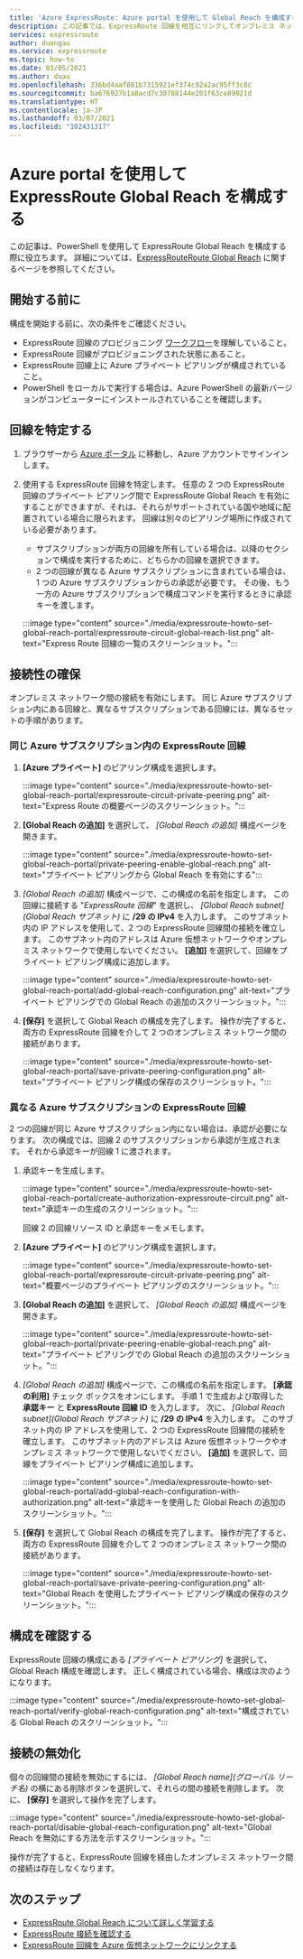 ```yaml
---
title: 'Azure ExpressRoute: Azure portal を使用して Global Reach を構成する'
description: この記事では、ExpressRoute 回線を相互にリンクしてオンプレミス ネットワーク間にプライベート ネットワークを構築し、Azure portal を使用して Global Reach を有効にする方法について説明します。
services: expressroute
author: duongau
ms.service: expressroute
ms.topic: how-to
ms.date: 03/05/2021
ms.author: duau
ms.openlocfilehash: 336bd4aaf881b7315921ef374c92a2ac95ff3c8c
ms.sourcegitcommit: ba676927b1a8acd7c30708144e201f63ce89021d
ms.translationtype: HT
ms.contentlocale: ja-JP
ms.lasthandoff: 03/07/2021
ms.locfileid: "102431317"
---
```

# <a name="configure-expressroute-global-reach-using-the-azure-portal"></a>Azure portal を使用して ExpressRoute Global Reach を構成する

この記事は、PowerShell を使用して ExpressRoute Global Reach を構成する際に役立ちます。 詳細については、[ExpressRouteRoute Global Reach](expressroute-global-reach.md) に関するページを参照してください。

 ## <a name="before-you-begin"></a>開始する前に

構成を開始する前に、次の条件をご確認ください。

* ExpressRoute 回線のプロビジョニング [ワークフロー](expressroute-workflows.md)を理解していること。
* ExpressRoute 回線がプロビジョニングされた状態にあること。
* ExpressRoute 回線上に Azure プライベート ピアリングが構成されていること。
* PowerShell をローカルで実行する場合は、Azure PowerShell の最新バージョンがコンピューターにインストールされていることを確認します。

## <a name="identify-circuits"></a>回線を特定する

1. ブラウザーから [Azure ポータル](https://portal.azure.com) に移動し、Azure アカウントでサインインします。

2. 使用する ExpressRoute 回線を特定します。 任意の 2 つの ExpressRoute 回線のプライベート ピアリング間で ExpressRoute Global Reach を有効にすることができますが、それは、それらがサポートされている国や地域に配置されている場合に限られます。 回線は別々のピアリング場所に作成されている必要があります。 

   * サブスクリプションが両方の回線を所有している場合は、以降のセクションで構成を実行するために、どちらかの回線を選択できます。
   * 2 つの回線が異なる Azure サブスクリプションに含まれている場合は、1 つの Azure サブスクリプションからの承認が必要です。 その後、もう一方の Azure サブスクリプションで構成コマンドを実行するときに承認キーを渡します。

    :::image type="content" source="./media/expressroute-howto-set-global-reach-portal/expressroute-circuit-global-reach-list.png" alt-text="Express Route 回線の一覧のスクリーンショット。":::

## <a name="enable-connectivity"></a>接続性の確保

オンプレミス ネットワーク間の接続を有効にします。 同じ Azure サブスクリプション内にある回線と、異なるサブスクリプションである回線には、異なるセットの手順があります。

### <a name="expressroute-circuits-in-the-same-azure-subscription"></a>同じ Azure サブスクリプション内の ExpressRoute 回線

1. **[Azure プライベート]** のピアリング構成を選択します。 

    :::image type="content" source="./media/expressroute-howto-set-global-reach-portal/expressroute-circuit-private-peering.png" alt-text="Express Route の概要ページのスクリーンショット。":::

1. **[Global Reach の追加]** を選択して、 *[Global Reach の追加]* 構成ページを開きます。

    :::image type="content" source="./media/expressroute-howto-set-global-reach-portal/private-peering-enable-global-reach.png" alt-text="プライベート ピアリングから Global Reach を有効にする":::

1. *[Global Reach の追加]* 構成ページで、この構成の名前を指定します。 この回線に接続する "*ExpressRoute 回線*" を選択し、 *[Global Reach subnet]\(Global Reach サブネット\)* に **/29 の IPv4** を入力します。 このサブネット内の IP アドレスを使用して、2 つの ExpressRoute 回線間の接続を確立します。 このサブネット内のアドレスは Azure 仮想ネットワークやオンプレミス ネットワークで使用しないでください。 **[追加]** を選択して、回線をプライベート ピアリング構成に追加します。

    :::image type="content" source="./media/expressroute-howto-set-global-reach-portal/add-global-reach-configuration.png" alt-text="プライベート ピアリングでの Global Reach の追加のスクリーンショット。":::

1. **[保存]** を選択して Global Reach の構成を完了します。 操作が完了すると、両方の ExpressRoute 回線を介して 2 つのオンプレミス ネットワーク間の接続があります。

    :::image type="content" source="./media/expressroute-howto-set-global-reach-portal/save-private-peering-configuration.png" alt-text="プライベート ピアリング構成の保存のスクリーンショット。":::

### <a name="expressroute-circuits-in-different-azure-subscriptions"></a>異なる Azure サブスクリプションの ExpressRoute 回線

2 つの回線が同じ Azure サブスクリプション内にない場合は、承認が必要になります。 次の構成では、回線 2 のサブスクリプションから承認が生成されます。 それから承認キーが回線 1 に渡されます。

1. 承認キーを生成します。

   :::image type="content" source="./media/expressroute-howto-set-global-reach-portal/create-authorization-expressroute-circuit.png" alt-text="承認キーの生成のスクリーンショット。"::: 

   回線 2 の回線リソース ID と承認キーをメモします。

1. **[Azure プライベート]** のピアリング構成を選択します。 

    :::image type="content" source="./media/expressroute-howto-set-global-reach-portal/expressroute-circuit-private-peering.png" alt-text="概要ページのプライベート ピアリングのスクリーンショット。":::

1. **[Global Reach の追加]** を選択して、 *[Global Reach の追加]* 構成ページを開きます。

    :::image type="content" source="./media/expressroute-howto-set-global-reach-portal/private-peering-enable-global-reach.png" alt-text="プライベート ピアリングでの Global Reach の追加のスクリーンショット。":::

1. *[Global Reach の追加]* 構成ページで、この構成の名前を指定します。 **[承認の利用]** チェック ボックスをオンにします。 手順 1 で生成および取得した **承認キー** と **ExpressRoute 回線 ID** を入力します。 次に、 *[Global Reach subnet]\(Global Reach サブネット\)* に **/29 の IPv4** を入力します。 このサブネット内の IP アドレスを使用して、2 つの ExpressRoute 回線間の接続を確立します。 このサブネット内のアドレスは Azure 仮想ネットワークやオンプレミス ネットワークで使用しないでください。 **[追加]** を選択して、回線をプライベート ピアリング構成に追加します。

    :::image type="content" source="./media/expressroute-howto-set-global-reach-portal/add-global-reach-configuration-with-authorization.png" alt-text="承認キーを使用した Global Reach の追加のスクリーンショット。":::

1. **[保存]** を選択して Global Reach の構成を完了します。 操作が完了すると、両方の ExpressRoute 回線を介して 2 つのオンプレミス ネットワーク間の接続があります。

    :::image type="content" source="./media/expressroute-howto-set-global-reach-portal/save-private-peering-configuration.png" alt-text="Global Reach を使用したプライベート ピアリング構成の保存のスクリーンショット。":::

## <a name="verify-the-configuration"></a>構成を確認する

ExpressRoute 回線の構成にある *[プライベート ピアリング]* を選択して、Global Reach 構成を確認します。 正しく構成されている場合、構成は次のようになります。

:::image type="content" source="./media/expressroute-howto-set-global-reach-portal/verify-global-reach-configuration.png" alt-text="構成されている Global Reach のスクリーンショット。":::

## <a name="disable-connectivity"></a>接続の無効化

個々の回線間の接続を無効にするには、 *[Global Reach name]\(グローバル リーチ名\)* の横にある削除ボタンを選択して、それらの間の接続を削除します。 次に、 **[保存]** を選択して操作を完了します。

:::image type="content" source="./media/expressroute-howto-set-global-reach-portal/disable-global-reach-configuration.png" alt-text="Global Reach を無効にする方法を示すスクリーンショット。":::

操作が完了すると、ExpressRoute 回線を経由したオンプレミス ネットワーク間の接続は存在しなくなります。

## <a name="next-steps"></a>次のステップ
- [ExpressRoute Global Reach について詳しく学習する](expressroute-global-reach.md)
- [ExpressRoute 接続を確認する](expressroute-troubleshooting-expressroute-overview.md)
- [ExpressRoute 回線を Azure 仮想ネットワークにリンクする](expressroute-howto-linkvnet-arm.md)
